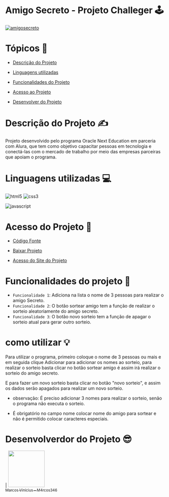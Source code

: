 
<h1> Amigo Secreto - Projeto Challeger 🕹️</h1>
<a href="https://ibb.co/93rTNWxT"><img src="https://i.ibb.co/DgRCtQBC/amigosecreto.png" alt="amigosecreto" border="0"></a>

<h1>Tópicos 📝</h1>

* [Descrição do Projeto](#descrição-do-projeto)
* [Linguagens utilizadas](#linguagens-utilizadas)

* [Funcionalidades do Projeto](#funcionalidades-do-projetoo)
* [Acesso ao Projeto](#acesso-ao-projeto)
* [Desenvolver do Projeto](#desenvolverdor-do-projeto)





# Descrição do Projeto ✍️
<p>Projeto desenvolvido pelo programa  Oracle Next Education em parceria com Alura, que tem como objetivo capacitar pessoas em tecnologia e conectá-las com o mercado de trabalho por meio das empresas parceiras que apoiam o programa. 

# Linguagens utilizadas 💻

<img align ="center" alt="html5" src="https://img.shields.io/badge/HTML5-E34F26?style=for-the-badge&logo=html5&logoColor=white"/>

<img align ="center" alt="css3" src="https://img.shields.io/badge/CSS3-1572B6?style=for-the-badge&logo=css3&logoColor=white"/>

<img align ="center" alt="javascript" src="https://img.shields.io/badge/JavaScript-F7DF1E?style=for-the-badge&logo=javascript&logoColor=black"/><br>


# Acesso do Projeto 📱

* [Código Fonte](https://github.com/M4rcos346/amigoSecreto_challege)

* [Baixar Projeto](https://github.com/M4rcos346/amigoSecreto_challege/archive/refs/heads/main.zip)

* [Acesso do Site do Projeto](https://amigosecreto-eta.vercel.app/)

# Funcionalidades do projeto 🚀

- `Funcionalidade 1`: Adiciona na lista o nome de 3 pessoas para realizar o amigo Secreto.
- `Funcionalidade 2`: O botão sortear amigo tem a função de realizar o sorteio aleatoriamente do amigo secreto.
- `Funcionalidade 3`: O botão novo sorteio tem a função de apagar o sorteio atual para gerar outro sorteio. 


# como utilizar 💡
<p> Para utilizar o programa, primeiro coloque o nome de 3 pessoas ou mais e em seguida clique Adicionar para adicionar os nomes ao sorteio, para realizar o sorteio basta clicar no botão sortear amigo é assim irá realizar o sorteio do amigo secreto.

E para fazer um novo sorteio basta clicar no botão "novo sorteio", e assim os dados serão apagados para realizar um novo sorteio.
</p>

* observação: É preciso adicionar 3 nomes para realizar o sorteio, senão o programa não executa o sorteio. 

* É obrigatório no campo nome colocar nome do amigo para sortear e não é permitido colocar caracteres especiais.


# Desenvolverdor do Projeto 😎

| [<img loading="lazy" src="https://avatars.githubusercontent.com/u/165941278?s=400&u=10f7045aca7c3d8f586523f615e8718d0a700519&v=4" width=115><br><sub>Marcos Vinícius  - M4rcos346</sub>](https://github.com/M4rcos346) 

